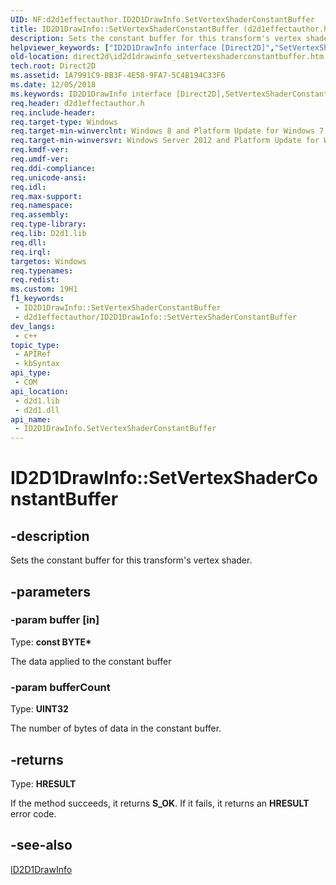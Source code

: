 ```yaml
---
UID: NF:d2d1effectauthor.ID2D1DrawInfo.SetVertexShaderConstantBuffer
title: ID2D1DrawInfo::SetVertexShaderConstantBuffer (d2d1effectauthor.h)
description: Sets the constant buffer for this transform's vertex shader.
helpviewer_keywords: ["ID2D1DrawInfo interface [Direct2D]","SetVertexShaderConstantBuffer method","ID2D1DrawInfo.SetVertexShaderConstantBuffer","ID2D1DrawInfo::SetVertexShaderConstantBuffer","SetVertexShaderConstantBuffer","SetVertexShaderConstantBuffer method [Direct2D]","SetVertexShaderConstantBuffer method [Direct2D]","ID2D1DrawInfo interface","d2d1effectauthor/ID2D1DrawInfo::SetVertexShaderConstantBuffer","direct2d.id2d1drawinfo_setvertexshaderconstantbuffer"]
old-location: direct2d\id2d1drawinfo_setvertexshaderconstantbuffer.htm
tech.root: Direct2D
ms.assetid: 1A7991C9-BB3F-4E58-9FA7-5C4B194C33F6
ms.date: 12/05/2018
ms.keywords: ID2D1DrawInfo interface [Direct2D],SetVertexShaderConstantBuffer method, ID2D1DrawInfo.SetVertexShaderConstantBuffer, ID2D1DrawInfo::SetVertexShaderConstantBuffer, SetVertexShaderConstantBuffer, SetVertexShaderConstantBuffer method [Direct2D], SetVertexShaderConstantBuffer method [Direct2D],ID2D1DrawInfo interface, d2d1effectauthor/ID2D1DrawInfo::SetVertexShaderConstantBuffer, direct2d.id2d1drawinfo_setvertexshaderconstantbuffer
req.header: d2d1effectauthor.h
req.include-header: 
req.target-type: Windows
req.target-min-winverclnt: Windows 8 and Platform Update for Windows 7 [desktop apps \| UWP apps]
req.target-min-winversvr: Windows Server 2012 and Platform Update for Windows Server 2008 R2 [desktop apps \| UWP apps]
req.kmdf-ver: 
req.umdf-ver: 
req.ddi-compliance: 
req.unicode-ansi: 
req.idl: 
req.max-support: 
req.namespace: 
req.assembly: 
req.type-library: 
req.lib: D2d1.lib
req.dll: 
req.irql: 
targetos: Windows
req.typenames: 
req.redist: 
ms.custom: 19H1
f1_keywords:
 - ID2D1DrawInfo::SetVertexShaderConstantBuffer
 - d2d1effectauthor/ID2D1DrawInfo::SetVertexShaderConstantBuffer
dev_langs:
 - c++
topic_type:
 - APIRef
 - kbSyntax
api_type:
 - COM
api_location:
 - d2d1.lib
 - d2d1.dll
api_name:
 - ID2D1DrawInfo.SetVertexShaderConstantBuffer
---
```


# ID2D1DrawInfo::SetVertexShaderConstantBuffer


## -description

Sets the constant buffer for this transform's vertex shader.

## -parameters

### -param buffer [in]

Type: <b>const BYTE*</b>

The data applied to the constant buffer

### -param bufferCount

Type: <b>UINT32</b>

The number of bytes of data in the constant buffer.

## -returns

Type: <b>HRESULT</b>

If the method succeeds, it returns <b>S_OK</b>. If it fails, it returns an <b>HRESULT</b> error code.

## -see-also

<a href="https://docs.microsoft.com/windows/desktop/api/d2d1effectauthor/nn-d2d1effectauthor-id2d1drawinfo">ID2D1DrawInfo</a>

